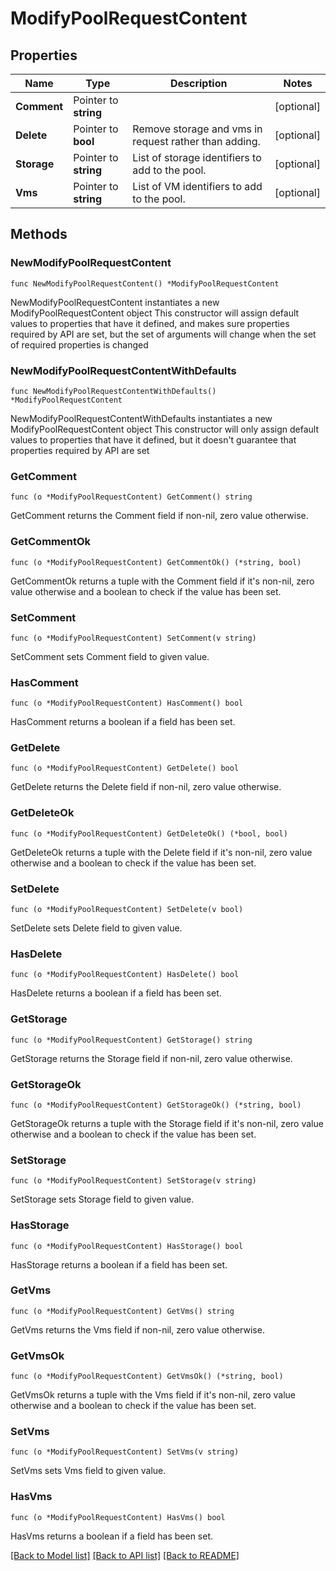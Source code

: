 # ModifyPoolRequestContent

## Properties

Name | Type | Description | Notes
------------ | ------------- | ------------- | -------------
**Comment** | Pointer to **string** |  | [optional] 
**Delete** | Pointer to **bool** | Remove storage and vms in request rather than adding. | [optional] 
**Storage** | Pointer to **string** | List of storage identifiers to add to the pool. | [optional] 
**Vms** | Pointer to **string** | List of VM identifiers to add to the pool. | [optional] 

## Methods

### NewModifyPoolRequestContent

`func NewModifyPoolRequestContent() *ModifyPoolRequestContent`

NewModifyPoolRequestContent instantiates a new ModifyPoolRequestContent object
This constructor will assign default values to properties that have it defined,
and makes sure properties required by API are set, but the set of arguments
will change when the set of required properties is changed

### NewModifyPoolRequestContentWithDefaults

`func NewModifyPoolRequestContentWithDefaults() *ModifyPoolRequestContent`

NewModifyPoolRequestContentWithDefaults instantiates a new ModifyPoolRequestContent object
This constructor will only assign default values to properties that have it defined,
but it doesn't guarantee that properties required by API are set

### GetComment

`func (o *ModifyPoolRequestContent) GetComment() string`

GetComment returns the Comment field if non-nil, zero value otherwise.

### GetCommentOk

`func (o *ModifyPoolRequestContent) GetCommentOk() (*string, bool)`

GetCommentOk returns a tuple with the Comment field if it's non-nil, zero value otherwise
and a boolean to check if the value has been set.

### SetComment

`func (o *ModifyPoolRequestContent) SetComment(v string)`

SetComment sets Comment field to given value.

### HasComment

`func (o *ModifyPoolRequestContent) HasComment() bool`

HasComment returns a boolean if a field has been set.

### GetDelete

`func (o *ModifyPoolRequestContent) GetDelete() bool`

GetDelete returns the Delete field if non-nil, zero value otherwise.

### GetDeleteOk

`func (o *ModifyPoolRequestContent) GetDeleteOk() (*bool, bool)`

GetDeleteOk returns a tuple with the Delete field if it's non-nil, zero value otherwise
and a boolean to check if the value has been set.

### SetDelete

`func (o *ModifyPoolRequestContent) SetDelete(v bool)`

SetDelete sets Delete field to given value.

### HasDelete

`func (o *ModifyPoolRequestContent) HasDelete() bool`

HasDelete returns a boolean if a field has been set.

### GetStorage

`func (o *ModifyPoolRequestContent) GetStorage() string`

GetStorage returns the Storage field if non-nil, zero value otherwise.

### GetStorageOk

`func (o *ModifyPoolRequestContent) GetStorageOk() (*string, bool)`

GetStorageOk returns a tuple with the Storage field if it's non-nil, zero value otherwise
and a boolean to check if the value has been set.

### SetStorage

`func (o *ModifyPoolRequestContent) SetStorage(v string)`

SetStorage sets Storage field to given value.

### HasStorage

`func (o *ModifyPoolRequestContent) HasStorage() bool`

HasStorage returns a boolean if a field has been set.

### GetVms

`func (o *ModifyPoolRequestContent) GetVms() string`

GetVms returns the Vms field if non-nil, zero value otherwise.

### GetVmsOk

`func (o *ModifyPoolRequestContent) GetVmsOk() (*string, bool)`

GetVmsOk returns a tuple with the Vms field if it's non-nil, zero value otherwise
and a boolean to check if the value has been set.

### SetVms

`func (o *ModifyPoolRequestContent) SetVms(v string)`

SetVms sets Vms field to given value.

### HasVms

`func (o *ModifyPoolRequestContent) HasVms() bool`

HasVms returns a boolean if a field has been set.


[[Back to Model list]](../README.md#documentation-for-models) [[Back to API list]](../README.md#documentation-for-api-endpoints) [[Back to README]](../README.md)


